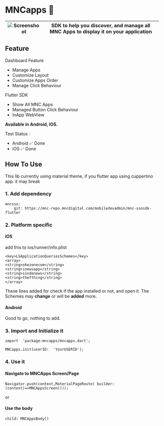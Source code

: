 # MNCapps 📱
| ![Screenshoot](https://firebasestorage.googleapis.com/v0/b/mnc-apps-libs.appspot.com/o/assets%2FSimulator%20Screen%20Shot%20-%20iPhone%20X%20-%202021-02-10%20at%2011.18.11.jpg?alt=media) | SDK to help you discover, and manage all MNC Apps to display it on your application |
|--|--|

## Feature 
Dashboard Feature
-   Manage Apps
-   Customize Layout
-   Customize Apps Order
-   Manage Click Behaviour

Flutter SDK
-  Show All MNC Apps 
-  Managed Button Click Behaviour
-  InApp WebView

**Available in Android, IOS.**

Test Status :

-   Android ✅ Done
-   iOS ✅ Done

##  How To Use 
This lib currently using material theme, if you flutter app using cuppertino app. it may break

### [](#1-add-dependency)1. Add dependency

	mncsso:
	    git: https://mnc-repo.mncdigital.com/mobiledevadmin/mnc-ssosdk-flutter
		
### [](#1-platform-spec)2. Platform specific
#### iOS
add this to ios/runner/info.plist

    <key>LSApplicationQueriesSchemes</key>
    <array>
    <string>okezonecom</string>
    <string>inewsapp</string>
    <string>sindonews</string>
    <string>thefthing</string>
    </array>
These lines added for check  if the app installed or not, and open it.
The Schemes may **change** or will be **added** more.
#### Android
Good to go, nothing to add.
### [](#3-init)3. Import and Initialize it

	import  'package:mncapps/mncapps.dart';
	
	MNCapps.init(userID:  'YourUSERID');

### [](#4-init)4. Use it
#### Navigate to MNCApps Screen/Page

    Navigator.push(context,MaterialPageRoute( builder: (context)=>MNCAppsScreen()));

or
#### Use the body 
	child: MNCAppsBody()